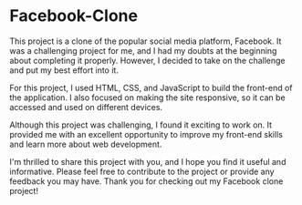 # Facebook-Clone

This project is a clone of the popular social media platform, Facebook. It was a challenging project for me, and I had my doubts at the beginning about completing it properly. However, I decided to take on the challenge and put my best effort into it.

For this project, I used HTML, CSS, and JavaScript to build the front-end of the application. I also focused on making the site responsive, so it can be accessed and used on different devices.

Although this project was challenging, I found it exciting to work on. It provided me with an excellent opportunity to improve my front-end skills and learn more about web development.

I'm thrilled to share this project with you, and I hope you find it useful and informative. Please feel free to contribute to the project or provide any feedback you may have. Thank you for checking out my Facebook clone project!
